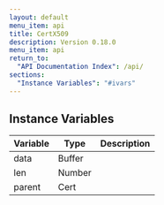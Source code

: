 ```yaml
---
layout: default
menu_item: api
title: CertX509
description: Version 0.18.0
menu_item: api
return_to:
  "API Documentation Index": /api/
sections:
  "Instance Variables": "#ivars"
---
```


## <a name="ivars"></a>Instance Variables

| Variable | Type | Description |
| --- | --- | --- |
| <a name="data"></a>data | Buffer |  |
| <a name="len"></a>len | Number |  |
| <a name="parent"></a>parent | Cert |  |

